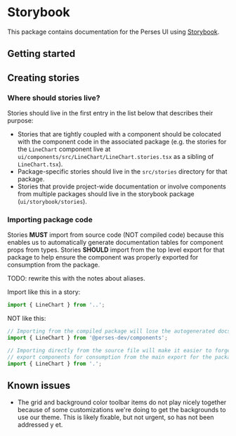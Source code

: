 # Storybook

This package contains documentation for the Perses UI using [Storybook](https://storybook.js.org/).

## Getting started

## Creating stories

### Where should stories live?

Stories should live in the first entry in the list below that describes their purpose:

- Stories that are tightly coupled with a component should be colocated with the component code in the associated package (e.g. the stories for the `LineChart` component live at `ui/components/src/LineChart/LineChart.stories.tsx` as a sibling of `LineChart.tsx`).
- Package-specific stories should live in the `src/stories` directory for that package.
- Stories that provide project-wide documentation or involve components from multiple packages should live in the storybook package (`ui/storybook/stories`).

### Importing package code

Stories **MUST** import from source code (NOT compiled code) because this enables us to automatically generate documentation tables for component props from types. Stories **SHOULD** import from the top level export for that package to help ensure the component was properly exported for consumption from the package.

TODO: rewrite this with the notes about aliases.

Import like this in a story:

```ts
import { LineChart } from '..';
```

NOT like this:

```ts
// Importing from the compiled package will lose the autogenerated docs table.
import { LineChart } from '@perses-dev/components';

// Importing directly from the source file will make it easier to forget to
// export components for consumption from the main export for the package.
import { LineChart } from '.';
```

## Known issues

- The grid and background color toolbar items do not play nicely together because of some customizations we're doing to get the backgrounds to use our theme. This is likely fixable, but not urgent, so has not been addressed y et.
